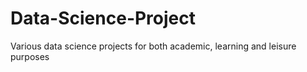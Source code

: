 # Data-Science-Project
Various data science projects for both academic, learning and leisure purposes
